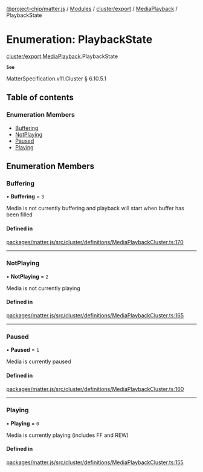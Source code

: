 [@project-chip/matter.js](../README.md) / [Modules](../modules.md) / [cluster/export](../modules/cluster_export.md) / [MediaPlayback](../modules/cluster_export.MediaPlayback.md) / PlaybackState

# Enumeration: PlaybackState

[cluster/export](../modules/cluster_export.md).[MediaPlayback](../modules/cluster_export.MediaPlayback.md).PlaybackState

**`See`**

MatterSpecification.v11.Cluster § 6.10.5.1

## Table of contents

### Enumeration Members

- [Buffering](cluster_export.MediaPlayback.PlaybackState.md#buffering)
- [NotPlaying](cluster_export.MediaPlayback.PlaybackState.md#notplaying)
- [Paused](cluster_export.MediaPlayback.PlaybackState.md#paused)
- [Playing](cluster_export.MediaPlayback.PlaybackState.md#playing)

## Enumeration Members

### Buffering

• **Buffering** = ``3``

Media is not currently buffering and playback will start when buffer has been filled

#### Defined in

[packages/matter.js/src/cluster/definitions/MediaPlaybackCluster.ts:170](https://github.com/project-chip/matter.js/blob/6d3b6a5d957d88a9231d6ecab4bb41f8133112be/packages/matter.js/src/cluster/definitions/MediaPlaybackCluster.ts#L170)

___

### NotPlaying

• **NotPlaying** = ``2``

Media is not currently playing

#### Defined in

[packages/matter.js/src/cluster/definitions/MediaPlaybackCluster.ts:165](https://github.com/project-chip/matter.js/blob/6d3b6a5d957d88a9231d6ecab4bb41f8133112be/packages/matter.js/src/cluster/definitions/MediaPlaybackCluster.ts#L165)

___

### Paused

• **Paused** = ``1``

Media is currently paused

#### Defined in

[packages/matter.js/src/cluster/definitions/MediaPlaybackCluster.ts:160](https://github.com/project-chip/matter.js/blob/6d3b6a5d957d88a9231d6ecab4bb41f8133112be/packages/matter.js/src/cluster/definitions/MediaPlaybackCluster.ts#L160)

___

### Playing

• **Playing** = ``0``

Media is currently playing (includes FF and REW)

#### Defined in

[packages/matter.js/src/cluster/definitions/MediaPlaybackCluster.ts:155](https://github.com/project-chip/matter.js/blob/6d3b6a5d957d88a9231d6ecab4bb41f8133112be/packages/matter.js/src/cluster/definitions/MediaPlaybackCluster.ts#L155)
